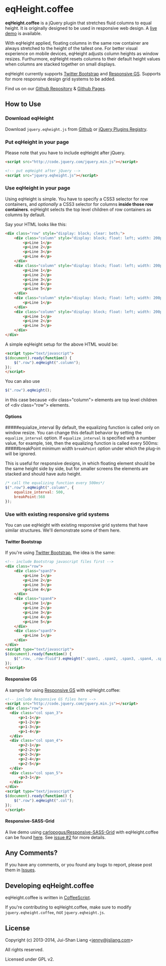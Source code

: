 # eqHeight.coffee

**eqHeight.coffee** is a jQuery plugin that stretches fluid columns to equal height. It is originally designed to be used in responsive web design.
A [live demo](http://jsliang.github.com/eqHeight.coffee/demo.html) is available.

With eqHeight applied, floating columns in the same row container are always stretched to the height of the tallest one.
For better visual experience on mobile devices, eqHeight adjusts column heights as window resizes.
Furthurmore, eqHeight resets columns to their default height values when columns are stacked together on small displays.

eqHeight currently supports [Twitter Bootstrap] and [Responsive GS]. Supports for more responsive design grid systems to be added.

[Twitter Bootstrap]:  http://twitter.github.com/bootstrap
[Responsive GS]:      http://responsive.gs/

Find us on our [Github Repository] & [Github Pages].

[Github Repository]:  http://github.com/jsliang/eqHeight.coffee
[Github Pages]:       http://jsliang.github.com/eqHeight.coffee


## How to Use

### Download eqHeight

Download `jquery.eqheight.js` from [Github](http://github.com/jsliang/eqHeight.coffee) or [jQuery Plugins Registry](http://plugins.jquery.com/eqHeight/).

### Put eqHeight in your page

Please note that you have to include eqHeight after jQuery.

```html
<script src="http://code.jquery.com/jquery.min.js"></script>

<!-- put eqHeight after jQuery -->
<script src="jquery.eqheight.js"></script>
```

### Use eqHeight in your page

Using eqHeight is simple.
You have to specify a CSS3 selector for row containers, and *optionally* a CSS3 selector for columns **inside those row containers**.
eqHeight selects the top level children of row containers as columns by default.

Say your HTML looks like this:

```html
<div class="row" style="display: block; clear: both;">
    <div class="column" style="display: block; float: left; width: 200px;">
        <p>Line 1</p>
        <p>Line 2</p>
        <p>Line 3</p>
        <p>Line 4</p>
    </div>
    <div class="column" style="display: block; float: left; width: 200px;">
        <p>Line 1</p>
        <p>Line 2</p>
        <p>Line 3</p>
        <p>Line 4</p>
        <p>Line 5</p>
    </div>
    <div class="column" style="display: block; float: left; width: 200px;">
        <p>Line 1</p>
    </div>
    <div class="column" style="display: block; float: left; width: 200px;">
        <p>Line 1</p>
        <p>Line 2</p>
        <p>Line 3</p>
    </div>
</div>
```

A simple eqHeight setup for the above HTML would be:

```html
<script type="text/javascript">
$(document).ready(function() {
    $(".row").eqHeight(".column");
});
</script>
```

You can also use
```javascript
$(".row").eqHeight();
```
in this case because &lt;div class="column"&gt; elements are top level children of &lt;div class="row"&gt; elements.

#### Options

#####equialize_interval
By default, the equalizing function is called only on window resize.
You can change this default behavior by setting the `equalize_interval` option.
If `equalize_interval` is specified with a number value, for example, `500`, then the equalizing function is called every 500ms:
#####breakPoint
minimum width `breakPoint` option under which the plug-in will be ignored.

This is useful for responsive designs, in which floating element should be the same height side by side, but for smaller screens the elements are stacked and should have auto height.

```javascript
/* call the equalizing function every 500ms*/
$(".row").eqHeight(".column", {
    equalize_interval: 500, 
    breakPoint:568
});
```

### Use with existing responsive grid systems

You can use eqHeight with existing responsive grid systems that have similar structures.
We'll demonstrate some of them here.

#### Twitter Bootstrap

If you're using [Twitter Bootstrap], the idea is the same:

```html
<!-- include Bootstrap javascript files first -->
<div class="row">
    <div class="span3">
        <p>Line 1</p>
        <p>Line 2</p>
        <p>Line 3</p>
        <p>Line 4</p>
    </div>
    <div class="span4">
        <p>Line 1</p>
        <p>Line 2</p>
        <p>Line 3</p>
        <p>Line 4</p>
        <p>Line 5</p>
    </div>
    <div class="span5">
        <p>Line 1</p>
    </div>
</div>
<script type="text/javascript">
$(document).ready(function() {
    $(".row, .row-fluid").eqHeight(".span1, .span2, .span3, .span4, .span5, .span6, .span7, .span8, .span9, .span10, .span11, .span12");
});
</script>
```

#### Responsive GS

A sample for using [Responsive GS] with eqHeight.coffee:

```html
<!-- include Responsive GS files here -->
<script src="http://code.jquery.com/jquery.min.js"></script>
<div class="row">
  <div class="col span_3">
      <p>1-1</p>
      <p>1-2</p>
      <p>1-3</p>
      <p>1-4</p>
  </div>
  <div class="col span_4">
      <p>2-1</p>
      <p>2-2</p>
      <p>2-3</p>
      <p>2-4</p>
      <p>2-5</p>
  </div>
  <div class="col span_5">
      <p>3-1</p>
  </div>
</div>
<script type="text/javascript">
$(document).ready(function() {
    $(".row").eqHeight(".col");
});
</script>
```

#### Responsive-SASS-Grid

A live demo using [carlopogus/Responsive-SASS-Grid](https://github.com/carlopogus/Responsive-SASS-Grid) with eqHeight.coffee can be found [here](http://jsliang.com/Responsive-SASS-Grid/).
See [issue #2](https://github.com/jsliang/eqHeight.coffee/issues/2) for more details.


## Any Comments?

If you have any comments, or you found any bugs to report, please post them in [Issues](http://github.com/jsliang/eqHeight.coffee/issues).


## Developing eqHeight.coffee

eqHeight.coffee is written in [CoffeeScript](http://coffeescript.org/).

If you're contributing to eqHeight.coffee, make sure to modify `jquery.eqheight.coffee`, not `jquery.eqheight.js`.



## License

Copyright (c) 2013-2014, Jui-Shan Liang &lt;jenny@jsliang.com&gt;

All rights reserved.

Licensed under GPL v2.
